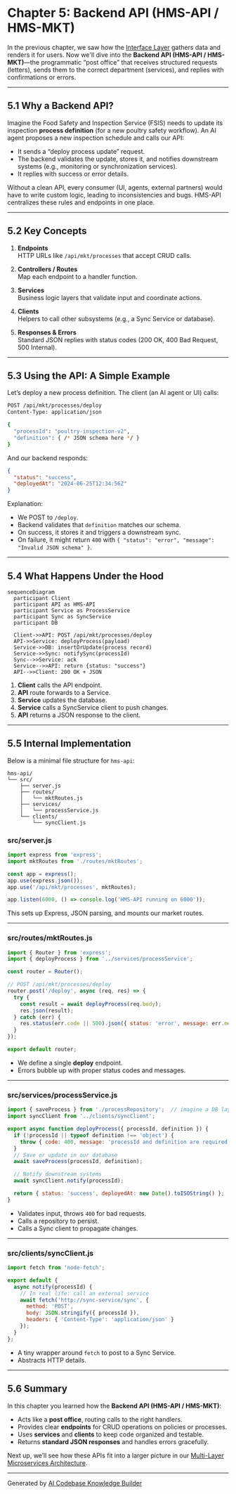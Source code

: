 # Chapter 5: Backend API (HMS-API / HMS-MKT)

In the previous chapter, we saw how the [Interface Layer](04_interface_layer_.md) gathers data and renders it for users. Now we'll dive into the **Backend API (HMS-API / HMS-MKT)**—the programmatic “post office” that receives structured requests (letters), sends them to the correct department (services), and replies with confirmations or errors.

---

## 5.1 Why a Backend API?

Imagine the Food Safety and Inspection Service (FSIS) needs to update its inspection **process definition** (for a new poultry safety workflow). An AI agent proposes a new inspection schedule and calls our API:

- It sends a “deploy process update” request.
- The backend validates the update, stores it, and notifies downstream systems (e.g., monitoring or synchronization services).
- It replies with success or error details.

Without a clean API, every consumer (UI, agents, external partners) would have to write custom logic, leading to inconsistencies and bugs. HMS-API centralizes these rules and endpoints in one place.

---

## 5.2 Key Concepts

1. **Endpoints**  
   HTTP URLs like `/api/mkt/processes` that accept CRUD calls.

2. **Controllers / Routes**  
   Map each endpoint to a handler function.

3. **Services**  
   Business logic layers that validate input and coordinate actions.

4. **Clients**  
   Helpers to call other subsystems (e.g., a Sync Service or database).

5. **Responses & Errors**  
   Standard JSON replies with status codes (200 OK, 400 Bad Request, 500 Internal).

---

## 5.3 Using the API: A Simple Example

Let’s deploy a new process definition. The client (an AI agent or UI) calls:

```bash
POST /api/mkt/processes/deploy
Content-Type: application/json

{
  "processId": "poultry-inspection-v2",
  "definition": { /* JSON schema here */ }
}
```

And our backend responds:

```json
{
  "status": "success",
  "deployedAt": "2024-06-25T12:34:56Z"
}
```

Explanation:
- We POST to `/deploy`.
- Backend validates that `definition` matches our schema.
- On success, it stores it and triggers a downstream sync.
- On failure, it might return `400` with `{ "status": "error", "message": "Invalid JSON schema" }`.

---

## 5.4 What Happens Under the Hood

```mermaid
sequenceDiagram
  participant Client
  participant API as HMS-API
  participant Service as ProcessService
  participant Sync as SyncService
  participant DB

  Client->>API: POST /api/mkt/processes/deploy
  API->>Service: deployProcess(payload)
  Service->>DB: insertOrUpdate(process record)
  Service->>Sync: notifySync(processId)
  Sync-->>Service: ack
  Service-->>API: return {status: "success"}
  API-->>Client: 200 OK + JSON
```

1. **Client** calls the API endpoint.  
2. **API** route forwards to a Service.  
3. **Service** updates the database.  
4. **Service** calls a SyncService client to push changes.  
5. **API** returns a JSON response to the client.

---

## 5.5 Internal Implementation

Below is a minimal file structure for `hms-api`:

```
hms-api/
└── src/
    ├── server.js
    ├── routes/
    │   └── mktRoutes.js
    ├── services/
    │   └── processService.js
    └── clients/
        └── syncClient.js
```

### src/server.js

```js
import express from 'express';
import mktRoutes from './routes/mktRoutes';

const app = express();
app.use(express.json());
app.use('/api/mkt/processes', mktRoutes);

app.listen(6000, () => console.log('HMS-API running on 6000'));
```

This sets up Express, JSON parsing, and mounts our market routes.

---

### src/routes/mktRoutes.js

```js
import { Router } from 'express';
import { deployProcess } from '../services/processService';

const router = Router();

// POST /api/mkt/processes/deploy
router.post('/deploy', async (req, res) => {
  try {
    const result = await deployProcess(req.body);
    res.json(result);
  } catch (err) {
    res.status(err.code || 500).json({ status: 'error', message: err.message });
  }
});

export default router;
```

- We define a single **deploy** endpoint.
- Errors bubble up with proper status codes and messages.

---

### src/services/processService.js

```js
import { saveProcess } from './processRepository';  // imagine a DB layer
import syncClient from '../clients/syncClient';

export async function deployProcess({ processId, definition }) {
  if (!processId || typeof definition !== 'object') {
    throw { code: 400, message: 'processId and definition are required' };
  }
  // Save or update in our database
  await saveProcess(processId, definition);

  // Notify downstream systems
  await syncClient.notify(processId);

  return { status: 'success', deployedAt: new Date().toISOString() };
}
```

- Validates input, throws `400` for bad requests.  
- Calls a repository to persist.  
- Calls a Sync client to propagate changes.

---

### src/clients/syncClient.js

```js
import fetch from 'node-fetch';

export default {
  async notify(processId) {
    // In real life: call an external service
    await fetch('http://sync-service/sync', {
      method: 'POST',
      body: JSON.stringify({ processId }),
      headers: { 'Content-Type': 'application/json' }
    });
  }
};
```

- A tiny wrapper around `fetch` to post to a Sync Service.  
- Abstracts HTTP details.

---

## 5.6 Summary

In this chapter you learned how the **Backend API (HMS-API / HMS-MKT)**:

- Acts like a **post office**, routing calls to the right handlers.  
- Provides clear **endpoints** for CRUD operations on policies or processes.  
- Uses **services** and **clients** to keep code organized and testable.  
- Returns **standard JSON responses** and handles errors gracefully.

Next up, we’ll see how these APIs fit into a larger picture in our [Multi-Layer Microservices Architecture](06_multi_layer_microservices_architecture_.md).

---

Generated by [AI Codebase Knowledge Builder](https://github.com/The-Pocket/Tutorial-Codebase-Knowledge)